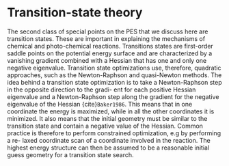 # Transition-state theory

The second class of special points on the PES that we discuss here are transition states. These are important in explaining the mechanisms of chemical and photo-chemical reactions. Transitions states are first-order saddle points on the potential energy surface and are characterized by a vanishing gradient combined with a Hessian that has one and only one negative eigenvalue. Transition state optimizations use, therefore, quadratic approaches, such as the Newton-Raphson and quasi-Newton methods. The idea behind a transition state optimization is to take a Newton-Raphson step in the opposite direction to the gradi- ent for each positive Hessian eigenvalue and a Newton-Raphson step along the gradient for the negative eigenvalue of the Hessian {cite}`Baker1986`. This means that in one coordinate the energy is maximized, while in all the other coordinates it is minimized. It also means that the initial geometry must be similar to the transition state and contain a negative value of the Hessian. Common practice is therefore to perform constrained optimization, e.g by performing a re- laxed coordinate scan of a coordinate involved in the reaction. The highest energy structure can then be assumed to be a reasonable initial guess geometry for a transition state search.